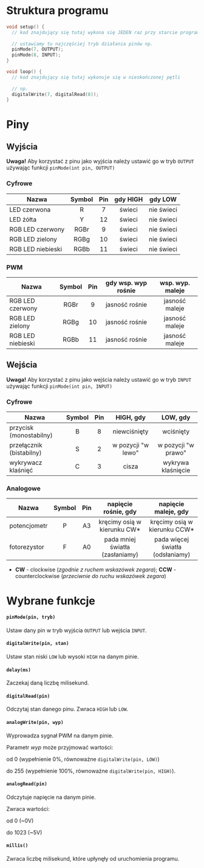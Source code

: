 # Struktura programu
```c++
void setup() {
  // kod znajdujący się tutaj wykona się JEDEN raz przy starcie programu
  
  // ustawiamy tu najczęściej tryb działania pinów np.
  pinMode(7, OUTPUT);
  pinMode(8, INPUT);
}

void loop() {
  // kod znajdujący się tutaj wykonuje się w nieskończonej pętli
  
  // np.
  digitalWrite(7, digitalRead(8));
}
```

# Piny

## Wyjścia

**Uwaga!** Aby korzystać z pinu jako wyjścia należy ustawić go w tryb `OUTPUT` używając funkcji 
`pinMode(int pin, OUTPUT)`

### Cyfrowe
| Nazwa                 | Symbol    | Pin   | gdy HIGH      | gdy LOW       |
| --------------------- | :-------: | :---: | :-----------: | :-----------: |
| LED czerwona          | R         | 7     | świeci        | nie świeci    |
| LED żółta             | Y         | 12    | świeci        | nie świeci    |
| RGB LED czerwony      | RGBr      | 9     | świeci        | nie świeci    |
| RGB LED zielony       | RGBg      | 10    | świeci        | nie świeci    |
| RGB LED niebieski     | RGBb      | 11    | świeci        | nie świeci    |

### PWM
| Nazwa                 | Symbol    | Pin   | gdy wsp. wyp rośnie           | wsp. wyp. maleje  |
| --------------------- | :-------: | :---: | :-----------: | :-----------: |
| RGB LED czerwony      | RGBr      | 9     | jasność rośnie                | jasność maleje    |
| RGB LED zielony       | RGBg      | 10    | jasność rośnie                | jasność maleje    |
| RGB LED niebieski     | RGBb      | 11    | jasność rośnie                | jasność maleje    |

## Wejścia

**Uwaga!** Aby korzystać z pinu jako wejścia należy ustawić go w tryb `INPUT` używając funkcji 
`pinMode(int pin, INPUT)`

### Cyfrowe
| Nazwa                     | Symbol    | Pin   | HIGH, gdy             | LOW, gdy              |
| ------------------------- | :-------: | :---: | :-------------------: | :-------------------: |
| przycisk (monostabilny)   | B         | 8     | niewciśnięty          | wciśnięty             |
| przełącznik (bistabilny)  | S         | 2   | w pozycji "w lewo"    | w pozycji "w prawo"   |
| wykrywacz klaśnięć        | C         | 3     | cisza                 | wykrywa klaśnięcie    |

### Analogowe
| Nazwa          | Symbol    | Pin   | napięcie rośnie, gdy                  | napięcie maleje, gdy              |
| -------------- | :-------: | :---: | :-----------------------------------: | :-------------------------------: |
| potencjometr   | P         | A3    | kręcimy osią w kierunku CW*            | kręcimy osią w kierunku CCW*       |
| fotorezystor   | F         | A0    |     pada mniej światła (zasłaniamy)       | pada więcej światła (odsłaniamy)  |
* **CW** - clockwise (*zgodnie z ruchem wskazówek zegara*); **CCW** - counterclockwise (*przeciwnie do ruchu wskazówek zegara*)

# Wybrane funkcje
#### `pinMode(pin, tryb)`
Ustaw dany pin w tryb wyjścia `OUTPUT` lub wejścia `INPUT`.
#### `digitalWrite(pin, stan)`
Ustaw stan niski `LOW` lub wysoki `HIGH` na danym pinie.
#### `delay(ms)`
Zaczekaj daną liczbę milisekund.
#### `digitalRead(pin)`
Odczytaj stan danego pinu. Zwraca `HIGH` lub `LOW`.
#### `analogWrite(pin, wyp)`
Wyprowadza sygnał PWM na danym pinie.

Parametr *wyp* może przyjmować wartości:
 
od 0 (wypełnienie 0%, równoważne `digitalWrite(pin, LOW)`)

do 255 (wypełnienie 100%, równoważne `digitalWrite(pin, HIGH)`).
#### `analogRead(pin)`
Odczytuje napięcie na danym pinie.

Zwraca wartości:

od 0 (~0V)

do 1023 (~5V)
#### `millis()`
Zwraca liczbę milisekund, które upłynęły od uruchomienia programu.
